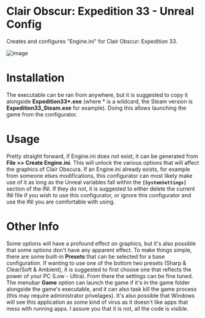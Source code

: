 # Clair Obscur: Expedition 33 - Unreal Config
Creates and configures "Engine.ini" for Clair Obscur: Expedition 33.

![image](https://github.com/user-attachments/assets/4fbb170d-2a4a-4581-8da0-6392675ee803)

# Installation
The executable can be ran from anywhere, but it is suggested to copy it alongside **Expedition33\*.exe** (where * is a wildcard, the Steam version is **Expedition33_Steam.exe** for example). Doing this allows launching the game from the configurator.

# Usage
Pretty straight forward, if Engine.ini does not exist, it can be generated from **File >> Create Engine.ini**. This will unlock the various options that will affect the graphics of Clair Obscura. If an Engine.ini already exists, for example from someone elses modifications, this configurator can most likely make use of it as long as the Unreal variables fall within the **`[SystemSettings]`** section of the INI. If they do not, it is suggested to either delete the current INI file if you wish to use this configurator, or ignore this configurator and use the INI you are comfortable with using.

# Other Info
Some options will have a profound effect on graphics, but it's also possible that some options don't have any apparent effect. To make things simple, there are some built-in **Presets** that can be selected for a base configuration. If wanting to use one of the bottom two presets (Sharp & Clear/Soft & Ambient), it is suggested to first choose one that reflects the power of your PC (Low - Ultra). From there the settings can be fine tuned. The menubar **Game** option can launch the game if it's in the game folder alongside the game's executable, and it can also task kill the game process (this may require administrator privelages). It's also possible that Windows will see this application as some kind of virus as it doesn't like apps that mess with running apps. I assure you that it is not, all the code is visible. 
